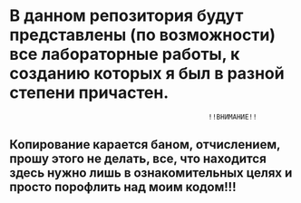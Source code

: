 # В данном репозитория будут представлены (по возможности) все лабораторные работы, к созданию которых я был в разной степени причастен.

                                                     !!ВНИМАНИЕ!! 
## Копирование карается баном, отчислением, прошу этого не делать, все, что находится здесь нужно лишь в ознакомительных целях и просто порофлить над моим кодом!!!
